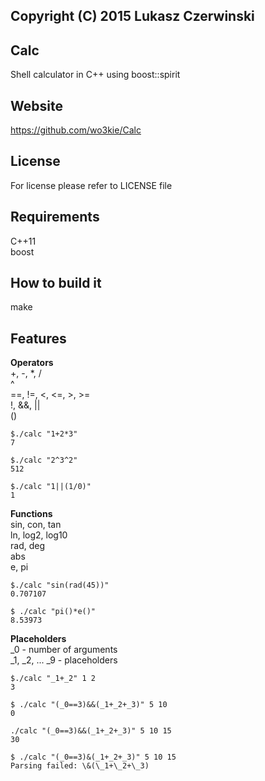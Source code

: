 ## Copyright (C) 2015 Lukasz Czerwinski

## Calc
Shell calculator in C++ using boost::spirit  

## Website
https://github.com/wo3kie/Calc

## License
For license please refer to LICENSE file  

## Requirements
C++11  
boost  

## How to build it
make

## Features
**Operators**  
+, -,
\*, /  
^  
==, !=, <, <=, >, >=  
!, &&, ||  
()  

```{r, engine='bash'}
$./calc "1+2*3"
7

$./calc "2^3^2"
512

$./calc "1||(1/0)"
1
```

**Functions**  
sin, con, tan  
ln, log2, log10  
rad, deg  
abs  
e, pi  

```{r, engine='bash'}
$./calc "sin(rad(45))"
0.707107

$ ./calc "pi()*e()"
8.53973
```

**Placeholders**  
\_0 - number of arguments  
\_1, \_2, ... \_9 - placeholders  

```{r, engine='bash'}
$./calc "_1+_2" 1 2
3

$ ./calc "(_0==3)&&(_1+_2+_3)" 5 10
0

./calc "(_0==3)&&(_1+_2+_3)" 5 10 15
30

$ ./calc "(_0==3)&(_1+_2+_3)" 5 10 15
Parsing failed: \&(\_1+\_2+\_3)
```

